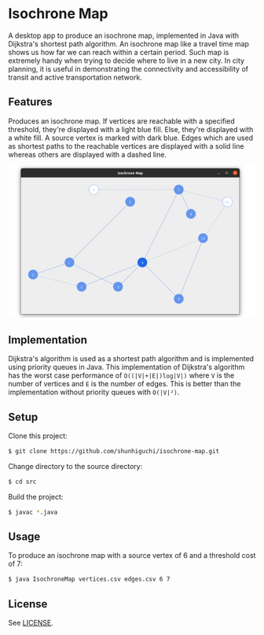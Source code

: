 # Isochrone Map

A desktop app to produce an isochrone map, implemented in Java with Dijkstra's shortest path algorithm. An isochrone map like a travel time map shows us how far we can reach within a certain period. Such map is extremely handy when trying to decide where to live in a new city. In city planning, it is useful in demonstrating the connectivity and accessibility of transit and active transportation network.

## Features

Produces an isochrone map. If vertices are reachable with a specified threshold, they're displayed with a light blue fill. Else, they're displayed with a white fill. A source vertex is marked with dark blue. Edges which are used as shortest paths to the reachable vertices are displayed with a solid line whereas others are displayed with a dashed line.

![Screenshot of a sample isochrone map](/img/sample-isochrone-map.png "Sample isochrone map")

## Implementation

Dijkstra's algorithm is used as a shortest path algorithm and is implemented using priority queues in Java. This implementation of Dijkstra's algorithm has the worst case performance of `Ο((|V|+|E|)log|V|)` where `V` is the number of vertices and `E` is the number of edges. This is better than the implementation without priority queues with `Ο(|V|²)`.

## Setup

Clone this project:

```bash
$ git clone https://github.com/shunhiguchi/isochrone-map.git
```

Change directory to the source directory:

```bash
$ cd src
```

Build the project:

```bash
$ javac *.java
```

## Usage

To produce an isochrone map with a source vertex of 6 and a threshold cost of 7:

```bash
$ java IsochroneMap vertices.csv edges.csv 6 7
```

## License

See [LICENSE](/LICENSE).
